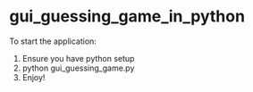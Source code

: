 # gui_guessing_game_in_python
To start the application:

1) Ensure you have python setup
2) python gui_guessing_game.py
3) Enjoy!

